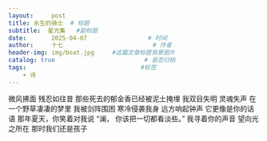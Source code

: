 ```yaml
---
layout:     post                       
title: 永生的骑士  # 标题
subtitle:  星光集   #副标题
date:       2025-04-07                 # 时间
author:     十七                         # 作者
header-img: img/boat.jpg     #这篇文章标题背景图片
catalog: true                         # 是否归档
tags:                                #标签
    - 诗
---
```

微风拂面 残忍如往昔
那些死去的郁金香已经被泥土掩埋
我双目失明 灵魂失声
在一个野草凄凄的梦里
我被剑阵围困 寒冷侵袭我身
远方响起钟声 它更像是你的话语
那年夏天，你笑着对我说
“澜，
你该把一切都看淡些。”
我寻着你的声音 望向光之所在
那时我们还是孩子
